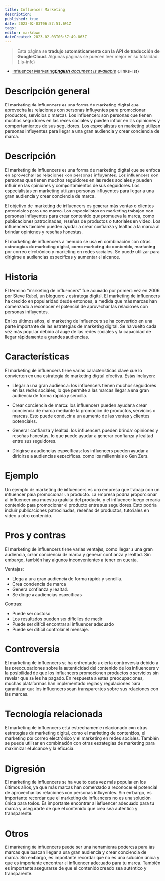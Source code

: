 ```yaml
---
title: Influencer Marketing
description: 
published: true
date: 2023-02-03T06:57:51.691Z
tags: 
editor: markdown
dateCreated: 2023-02-03T06:57:49.863Z
---
```


> Esta página se **tradujo automáticamente con la API de traducción de Google Cloud**.
Algunas páginas se pueden leer mejor en su totalidad.{.is-info}



- [Influencer Marketing***English** document is available*](/en/Knowledge-base/Dictionary/influencer-marketing)
{.links-list}


# Descripción general
El marketing de influencers es una forma de marketing digital que aprovecha las relaciones con personas influyentes para promocionar productos, servicios o marcas. Los influencers son personas que tienen muchos seguidores en las redes sociales y pueden influir en las opiniones y comportamientos de sus seguidores. Los especialistas en marketing utilizan personas influyentes para llegar a una gran audiencia y crear conciencia de marca.

# Descripción
El marketing de influencers es una forma de marketing digital que se enfoca en aprovechar las relaciones con personas influyentes. Los influencers son personas que tienen muchos seguidores en las redes sociales y pueden influir en las opiniones y comportamientos de sus seguidores. Los especialistas en marketing utilizan personas influyentes para llegar a una gran audiencia y crear conciencia de marca.

El objetivo del marketing de influencers es generar más ventas o clientes potenciales para una marca. Los especialistas en marketing trabajan con personas influyentes para crear contenido que promueva la marca, como publicaciones patrocinadas, reseñas de productos o tutoriales en video. Los influencers también pueden ayudar a crear confianza y lealtad a la marca al brindar opiniones y reseñas honestas.

El marketing de influencers a menudo se usa en combinación con otras estrategias de marketing digital, como marketing de contenido, marketing por correo electrónico y marketing en redes sociales. Se puede utilizar para dirigirse a audiencias específicas y aumentar el alcance.

# Historia
El término “marketing de influencers” fue acuñado por primera vez en 2006 por Steve Rubel, un bloguero y estratega digital. El marketing de influencers ha crecido en popularidad desde entonces, a medida que más marcas han comenzado a reconocer el potencial de aprovechar las relaciones con personas influyentes.

En los últimos años, el marketing de influencers se ha convertido en una parte importante de las estrategias de marketing digital. Se ha vuelto cada vez más popular debido al auge de las redes sociales y la capacidad de llegar rápidamente a grandes audiencias.

# Características
El marketing de influencers tiene varias características clave que lo convierten en una estrategia de marketing digital efectiva. Éstas incluyen:

- Llegar a una gran audiencia: los influencers tienen muchos seguidores en las redes sociales, lo que permite a las marcas llegar a una gran audiencia de forma rápida y sencilla.

- Crear conciencia de marca: los influencers pueden ayudar a crear conciencia de marca mediante la promoción de productos, servicios o marcas. Esto puede conducir a un aumento de las ventas y clientes potenciales.

- Generar confianza y lealtad: los influencers pueden brindar opiniones y reseñas honestas, lo que puede ayudar a generar confianza y lealtad entre sus seguidores.

- Dirigirse a audiencias específicas: los influencers pueden ayudar a dirigirse a audiencias específicas, como los millennials o Gen Zers.

# Ejemplo
Un ejemplo de marketing de influencers es una empresa que trabaja con un influencer para promocionar un producto. La empresa podría proporcionar al influencer una muestra gratuita del producto, y el influencer luego crearía contenido para promocionar el producto entre sus seguidores. Esto podría incluir publicaciones patrocinadas, reseñas de productos, tutoriales en video u otro contenido.

# Pros y contras
El marketing de influencers tiene varias ventajas, como llegar a una gran audiencia, crear conciencia de marca y generar confianza y lealtad. Sin embargo, también hay algunos inconvenientes a tener en cuenta.

Ventajas:

- Llega a una gran audiencia de forma rápida y sencilla.
- Crea conciencia de marca
- Genera confianza y lealtad.
- Se dirige a audiencias específicas

Contras:

- Puede ser costoso
- Los resultados pueden ser difíciles de medir
- Puede ser difícil encontrar al influencer adecuado
- Puede ser difícil controlar el mensaje.

# Controversia
El marketing de influencers se ha enfrentado a cierta controversia debido a las preocupaciones sobre la autenticidad del contenido de los influencers y la posibilidad de que los influencers promocionen productos o servicios sin revelar que se les ha pagado. En respuesta a estas preocupaciones, muchas plataformas han implementado reglas y regulaciones para garantizar que los influencers sean transparentes sobre sus relaciones con las marcas.

# Tecnología relacionada
El marketing de influencers está estrechamente relacionado con otras estrategias de marketing digital, como el marketing de contenidos, el marketing por correo electrónico y el marketing en redes sociales. También se puede utilizar en combinación con otras estrategias de marketing para maximizar el alcance y la eficacia.

# Digresión
El marketing de influencers se ha vuelto cada vez más popular en los últimos años, ya que más marcas han comenzado a reconocer el potencial de aprovechar las relaciones con personas influyentes. Sin embargo, es importante recordar que el marketing de influencers no es una solución única para todos. Es importante encontrar al influencer adecuado para tu marca y asegurarte de que el contenido que crea sea auténtico y transparente.

# Otros
El marketing de influencers puede ser una herramienta poderosa para las marcas que buscan llegar a una gran audiencia y crear conciencia de marca. Sin embargo, es importante recordar que no es una solución única y que es importante encontrar el influencer adecuado para tu marca. También es importante asegurarse de que el contenido creado sea auténtico y transparente.